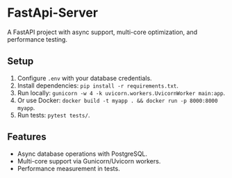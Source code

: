 # FastApi-Server

A FastAPI project with async support, multi-core optimization, and performance testing.

## Setup
1. Configure `.env` with your database credentials.
2. Install dependencies: `pip install -r requirements.txt`.
3. Run locally: `gunicorn -w 4 -k uvicorn.workers.UvicornWorker main:app`.
4. Or use Docker: `docker build -t myapp . && docker run -p 8000:8000 myapp`.
5. Run tests: `pytest tests/`.

## Features
- Async database operations with PostgreSQL.
- Multi-core support via Gunicorn/Uvicorn workers.
- Performance measurement in tests.